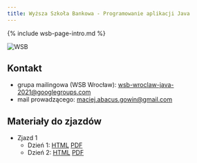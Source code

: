 ```yaml
---
title: Wyższa Szkoła Bankowa - Programowanie aplikacji Java
---
```


{% include wsb-page-intro.md %}

![WSB](https://maciejgowin.github.io/assets/img/wsb-logo-wroclaw.png) 

## Kontakt

* grupa mailingowa (WSB Wrocław): wsb-wroclaw-java-2021@googlegroups.com
* mail prowadzącego: maciej.abacus.gowin@gmail.com

## Materiały do zjazdów

- Zjazd 1
  - Dzień 1: [HTML](/wsb-java/wroclaw/zjazd-01-1.html) [PDF](/wsb-java/wroclaw/zjazd-01-1.pdf)
  - Dzień 2: [HTML](/wsb-java/wroclaw/zjazd-01-2.html) [PDF](/wsb-java/wroclaw/zjazd-01-2.pdf)
